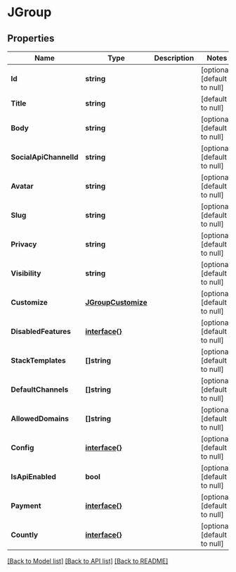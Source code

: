 # JGroup

## Properties
Name | Type | Description | Notes
------------ | ------------- | ------------- | -------------
**Id** | **string** |  | [optional] [default to null]
**Title** | **string** |  | [default to null]
**Body** | **string** |  | [optional] [default to null]
**SocialApiChannelId** | **string** |  | [optional] [default to null]
**Avatar** | **string** |  | [optional] [default to null]
**Slug** | **string** |  | [optional] [default to null]
**Privacy** | **string** |  | [optional] [default to null]
**Visibility** | **string** |  | [optional] [default to null]
**Customize** | [**JGroupCustomize**](JGroup_customize.md) |  | [optional] [default to null]
**DisabledFeatures** | [**interface{}**](interface{}.md) |  | [optional] [default to null]
**StackTemplates** | **[]string** |  | [optional] [default to null]
**DefaultChannels** | **[]string** |  | [optional] [default to null]
**AllowedDomains** | **[]string** |  | [optional] [default to null]
**Config** | [**interface{}**](interface{}.md) |  | [optional] [default to null]
**IsApiEnabled** | **bool** |  | [optional] [default to null]
**Payment** | [**interface{}**](interface{}.md) |  | [optional] [default to null]
**Countly** | [**interface{}**](interface{}.md) |  | [optional] [default to null]

[[Back to Model list]](../README.md#documentation-for-models) [[Back to API list]](../README.md#documentation-for-api-endpoints) [[Back to README]](../README.md)


